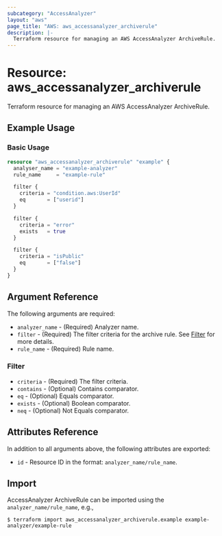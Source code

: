 ```yaml
---
subcategory: "AccessAnalyzer"
layout: "aws"
page_title: "AWS: aws_accessanalyzer_archiverule"
description: |-
  Terraform resource for managing an AWS AccessAnalyzer ArchiveRule.
---
```


# Resource: aws_accessanalyzer_archiverule

Terraform resource for managing an AWS AccessAnalyzer ArchiveRule.

## Example Usage

### Basic Usage

```terraform
resource "aws_accessanalyzer_archiverule" "example" {
  analyser_name = "example-analyzer"
  rule_name     = "example-rule"

  filter {
    criteria = "condition.aws:UserId"
    eq       = ["userid"]
  }

  filter {
    criteria = "error"
    exists   = true
  }

  filter {
    criteria = "isPublic"
    eq       = ["false"]
  }
}
```

## Argument Reference

The following arguments are required:

* `analyzer_name` - (Required) Analyzer name.
* `filter` - (Required) The filter criteria for the archive rule. See [Filter](#filter) for more details.
* `rule_name` - (Required) Rule name.

### Filter

* `criteria` - (Required) The filter criteria.
* `contains` - (Optional) Contains comparator. 
* `eq` - (Optional) Equals comparator.
* `exists` - (Optional) Boolean comparator.
* `neq` - (Optional) Not Equals comparator.


## Attributes Reference

In addition to all arguments above, the following attributes are exported:

* `id` - Resource ID in the format: `analyzer_name/rule_name`.

## Import

AccessAnalyzer ArchiveRule can be imported using the `analyzer_name/rule_name`, e.g.,

```
$ terraform import aws_accessanalyzer_archiverule.example example-analyzer/example-rule
```

